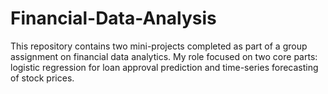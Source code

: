 # Financial-Data-Analysis
This repository contains two mini-projects completed as part of a group assignment on financial data analytics. My role focused on two core parts: logistic regression for loan approval prediction and time-series forecasting of stock prices.

